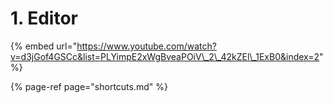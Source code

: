 # 1. Editor

{% embed url="https://www.youtube.com/watch?v=d3jGof4GSCc&list=PLYimpE2xWgBveaPOiV\_2\_42kZEl\_1ExB0&index=2" %}

{% page-ref page="shortcuts.md" %}



